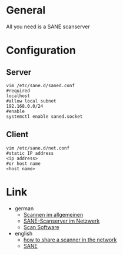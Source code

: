 # General

All you need is a SANE scanserver

# Configuration

## Server

```
vim /etc/sane.d/saned.conf
#required
localhost
#allow local subnet
192.168.0.0/24
#enable
systemctl enable saned.socket
```

## Client

```
vim /etc/sane.d/net.conf
#static IP address
<ip address>
#or host name
<host name>
```

# Link

* german
    * [Scannen im allgemeinen](https://wiki.ubuntuusers.de/Scanner/)
    * [SANE-Scanserver im Netzwerk](https://wiki.ubuntuusers.de/SANE-Scanserver_im_Netzwerk/)
    * [Scan Software](https://wiki.ubuntuusers.de/Scanner/Software/)
* english
    * [how to share a scanner in the network](https://www.linux.com/news/how-share-scanner-your-network)
    * [SANE](https://wiki.archlinux.org/index.php/SANE)
